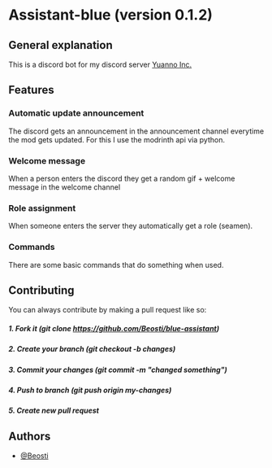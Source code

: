 # Assistant-blue (version 0.1.2)
## General explanation
This is a discord bot for my discord server [Yuanno Inc.](https://discord.gg/pqJP5uHdc2)

## Features
### Automatic update announcement
The discord gets an announcement in the announcement channel everytime the mod gets updated.
For this I use the modrinth api via python. 
### Welcome message
When a person enters the discord they get a random gif + welcome message in the welcome channel
### Role assignment
When someone enters the server they automatically get a role (seamen).
### Commands
There are some basic commands that do something when used.

## Contributing
You can always contribute by making a pull request like so:
##### 1. Fork it (git clone https://github.com/Beosti/blue-assistant)
##### 2. Create your branch (git checkout -b changes)
##### 3. Commit your changes (git commit -m "changed something")
##### 4. Push to branch (git push origin my-changes)
##### 5. Create new pull request


## Authors

- [@Beosti](https://github.com/Ziroxis)
